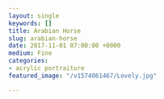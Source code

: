 ```yaml
---
layout: single
keywords: []
title: Arabian Horse
slug: arabian-horse
date: 2017-11-01 07:00:00 +0000
medium: Fine
categories:
- acrylic portraiture
featured_image: "/v1574061467/Lovely.jpg"

---
```

